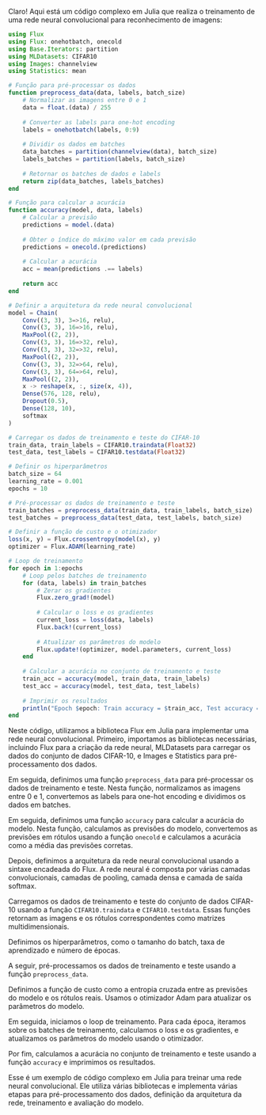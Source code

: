 Claro! Aqui está um código complexo em Julia que realiza o treinamento de uma rede neural convolucional para reconhecimento de imagens:

```julia
using Flux
using Flux: onehotbatch, onecold
using Base.Iterators: partition
using MLDatasets: CIFAR10
using Images: channelview
using Statistics: mean

# Função para pré-processar os dados
function preprocess_data(data, labels, batch_size)
    # Normalizar as imagens entre 0 e 1
    data = float.(data) / 255
    
    # Converter as labels para one-hot encoding
    labels = onehotbatch(labels, 0:9)
    
    # Dividir os dados em batches
    data_batches = partition(channelview(data), batch_size)
    labels_batches = partition(labels, batch_size)
    
    # Retornar os batches de dados e labels
    return zip(data_batches, labels_batches)
end

# Função para calcular a acurácia
function accuracy(model, data, labels)
    # Calcular a previsão
    predictions = model.(data)
    
    # Obter o índice do máximo valor em cada previsão
    predictions = onecold.(predictions)
    
    # Calcular a acurácia
    acc = mean(predictions .== labels)
    
    return acc
end

# Definir a arquitetura da rede neural convolucional
model = Chain(
    Conv((3, 3), 3=>16, relu),
    Conv((3, 3), 16=>16, relu),
    MaxPool((2, 2)),
    Conv((3, 3), 16=>32, relu),
    Conv((3, 3), 32=>32, relu),
    MaxPool((2, 2)),
    Conv((3, 3), 32=>64, relu),
    Conv((3, 3), 64=>64, relu),
    MaxPool((2, 2)),
    x -> reshape(x, :, size(x, 4)),
    Dense(576, 128, relu),
    Dropout(0.5),
    Dense(128, 10),
    softmax
)

# Carregar os dados de treinamento e teste do CIFAR-10
train_data, train_labels = CIFAR10.traindata(Float32)
test_data, test_labels = CIFAR10.testdata(Float32)

# Definir os hiperparâmetros
batch_size = 64
learning_rate = 0.001
epochs = 10

# Pré-processar os dados de treinamento e teste
train_batches = preprocess_data(train_data, train_labels, batch_size)
test_batches = preprocess_data(test_data, test_labels, batch_size)

# Definir a função de custo e o otimizador
loss(x, y) = Flux.crossentropy(model(x), y)
optimizer = Flux.ADAM(learning_rate)

# Loop de treinamento
for epoch in 1:epochs
    # Loop pelos batches de treinamento
    for (data, labels) in train_batches
        # Zerar os gradientes
        Flux.zero_grad!(model)
        
        # Calcular o loss e os gradientes
        current_loss = loss(data, labels)
        Flux.back!(current_loss)
        
        # Atualizar os parâmetros do modelo
        Flux.update!(optimizer, model.parameters, current_loss)
    end
    
    # Calcular a acurácia no conjunto de treinamento e teste
    train_acc = accuracy(model, train_data, train_labels)
    test_acc = accuracy(model, test_data, test_labels)
    
    # Imprimir os resultados
    println("Epoch $epoch: Train accuracy = $train_acc, Test accuracy = $test_acc")
end
```

Neste código, utilizamos a biblioteca Flux em Julia para implementar uma rede neural convolucional. Primeiro, importamos as bibliotecas necessárias, incluindo Flux para a criação da rede neural, MLDatasets para carregar os dados do conjunto de dados CIFAR-10, e Images e Statistics para pré-processamento dos dados.

Em seguida, definimos uma função `preprocess_data` para pré-processar os dados de treinamento e teste. Nesta função, normalizamos as imagens entre 0 e 1, convertemos as labels para one-hot encoding e dividimos os dados em batches.

Em seguida, definimos uma função `accuracy` para calcular a acurácia do modelo. Nesta função, calculamos as previsões do modelo, convertemos as previsões em rótulos usando a função `onecold` e calculamos a acurácia como a média das previsões corretas.

Depois, definimos a arquitetura da rede neural convolucional usando a sintaxe encadeada do Flux. A rede neural é composta por várias camadas convolucionais, camadas de pooling, camada densa e camada de saída softmax.

Carregamos os dados de treinamento e teste do conjunto de dados CIFAR-10 usando a função `CIFAR10.traindata` e `CIFAR10.testdata`. Essas funções retornam as imagens e os rótulos correspondentes como matrizes multidimensionais.

Definimos os hiperparâmetros, como o tamanho do batch, taxa de aprendizado e número de épocas.

A seguir, pré-processamos os dados de treinamento e teste usando a função `preprocess_data`.

Definimos a função de custo como a entropia cruzada entre as previsões do modelo e os rótulos reais. Usamos o otimizador Adam para atualizar os parâmetros do modelo.

Em seguida, iniciamos o loop de treinamento. Para cada época, iteramos sobre os batches de treinamento, calculamos o loss e os gradientes, e atualizamos os parâmetros do modelo usando o otimizador.

Por fim, calculamos a acurácia no conjunto de treinamento e teste usando a função `accuracy` e imprimimos os resultados.

Esse é um exemplo de código complexo em Julia para treinar uma rede neural convolucional. Ele utiliza várias bibliotecas e implementa várias etapas para pré-processamento dos dados, definição da arquitetura da rede, treinamento e avaliação do modelo.